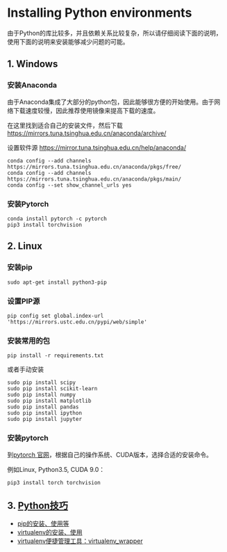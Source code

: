# Installing Python environments

由于Python的库比较多，并且依赖关系比较复杂，所以请仔细阅读下面的说明，使用下面的说明来安装能够减少问题的可能。



## 1. Windows

### 安装Anaconda

由于Anaconda集成了大部分的python包，因此能够很方便的开始使用。由于网络下载速度较慢，因此推荐使用镜像来提高下载的速度。

在这里找到适合自己的安装文件，然后下载
https://mirrors.tuna.tsinghua.edu.cn/anaconda/archive/

设置软件源 https://mirror.tuna.tsinghua.edu.cn/help/anaconda/
```
conda config --add channels https://mirrors.tuna.tsinghua.edu.cn/anaconda/pkgs/free/
conda config --add channels https://mirrors.tuna.tsinghua.edu.cn/anaconda/pkgs/main/
conda config --set show_channel_urls yes
```

### 安装Pytorch
```
conda install pytorch -c pytorch 
pip3 install torchvision
```



## 2. Linux

### 安装pip
```
sudo apt-get install python3-pip
```



### 设置PIP源

```
pip config set global.index-url 'https://mirrors.ustc.edu.cn/pypi/web/simple'
```



### 安装常用的包

```
pip install -r requirements.txt
```

或者手动安装
```
sudo pip install scipy
sudo pip install scikit-learn
sudo pip install numpy
sudo pip install matplotlib
sudo pip install pandas
sudo pip install ipython
sudo pip install jupyter
```



### 安装pytorch

到[pytorch 官网](https://pytorch.org)，根据自己的操作系统、CUDA版本，选择合适的安装命令。

例如Linux, Python3.5, CUDA 9.0：
```
pip3 install torch torchvision
```



## 3. [Python技巧](python/)

- [pip的安装、使用等](python/pip.md)
- [virtualenv的安装、使用](python/virtualenv.md)
- [virtualenv便捷管理工具：virtualenv_wrapper](python/virtualenv_wrapper.md)

